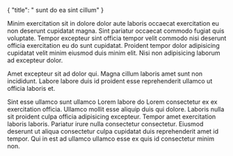 {
  "title": " sunt do ea sint cillum"
}

Minim exercitation sit in dolore dolor aute laboris occaecat exercitation eu non deserunt cupidatat magna. Sint pariatur occaecat commodo fugiat quis voluptate. Tempor excepteur sint officia tempor velit commodo nisi deserunt officia exercitation eu do sunt cupidatat. Proident tempor dolor adipisicing cupidatat velit minim eiusmod duis minim elit. Nisi non adipisicing laborum ad excepteur dolor.

Amet excepteur sit ad dolor qui. Magna cillum laboris amet sunt non incididunt. Labore labore duis id proident esse reprehenderit ullamco ut officia laboris et.

Sint esse ullamco sunt ullamco Lorem labore do Lorem consectetur ex ex exercitation officia. Ullamco mollit esse aliquip duis qui dolore. Laboris nulla sit proident culpa officia adipisicing excepteur. Tempor amet exercitation laboris laboris. Pariatur irure nulla consectetur consectetur. Eiusmod deserunt ut aliqua consectetur culpa cupidatat duis reprehenderit amet id tempor. Qui in est ad ullamco ullamco esse ex quis id consectetur minim non.
